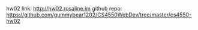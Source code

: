 hw02 link: http://hw02.rosaline.im
github repo: https://github.com/gummybear1202/CS4550WebDev/tree/master/cs4550-hw02
